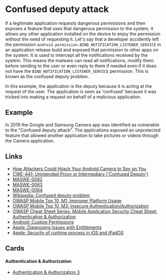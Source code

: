 # Confused deputy attack

If a legitimate application requests dangerous permissions and then exposes a feature that uses that dangerous permission to the system, it allows any other application installed on the device to enjoy the permission without the need of requesting it. Let's say that a developer accidently left the permission `android.permission.BIND_NOTIFICATION_LISTENER_SERVICE` in an application release build and exposed that permission to other apps on the system. It is used to intercept all the notifications received by the system. This means the malware can read all notifications, modify them before sending to the user or even reply to them if needed even if it does not have the `BIND_NOTIFICATION_LISTENER_SERVICE` permission. This is known as the confused deputy problem.

In this example, the application is the deputy because it is acting at the request of the user. The application is seen as 'confused' because it was tricked into making a request on behalf of a malicious application.

## Example

In 2019 the Google and Samsung Camera app was identified as vulnerable to the "Confused deputy attack". The applications exposed an unprotected feature that allowed another application to take pictures or videos through the Camera application.

## Links

- [How Attackers Could Hijack Your Android Camera to Spy on You](https://checkmarx.com/blog/how-attackers-could-hijack-your-android-camera/)
- [CWE-441: Unintended Proxy or Intermediary ('Confused Deputy')](https://cwe.mitre.org/data/definitions/441.html)
- [MASWE-0062](https://mas.owasp.org/MASWE/MASVS-PLATFORM/MASWE-0062/)
- [MASWE-0063](https://mas.owasp.org/MASWE/MASVS-PLATFORM/MASWE-0063/)
- [MASWE-0064](https://mas.owasp.org/MASWE/MASVS-PLATFORM/MASWE-0064/)
- [Wikipedia: Confused deputy problem](https://en.wikipedia.org/wiki/Confused_deputy_problem)
- [OWASP Mobile Top 10, M1: Improper Platform Usage](https://owasp.org/www-project-mobile-top-10/2016-risks/m1-improper-platform-usage)
- [OWASP Mobile Top 10, M3: Insecure Authentication/Authorization](https://owasp.org/www-project-mobile-top-10/2023-risks/m3-insecure-authentication-authorization.html)
- [OWASP Cheat Sheet Series: Mobile Application Security Cheat Sheet: Authentication & Authorization](https://cheatsheetseries.owasp.org/cheatsheets/Mobile_Application_Security_Cheat_Sheet.html#authentication-authorization)
- [Android: Custom Permissions](https://developer.android.com/privacy-and-security/risks/custom-permissions)
- [Apple: Diagnosing Issues with Entitlements](https://developer.apple.com/documentation/bundleresources/entitlements/diagnosing_issues_with_entitlements)
- [Apple: Security of runtime process in iOS and iPadOS](https://help.apple.com/pdf/security/en_US/apple-platform-security-guide.pdf)

## Cards
#### Authentication & Authorization
- [Authentication & Authorization 3](/cards/AA3)